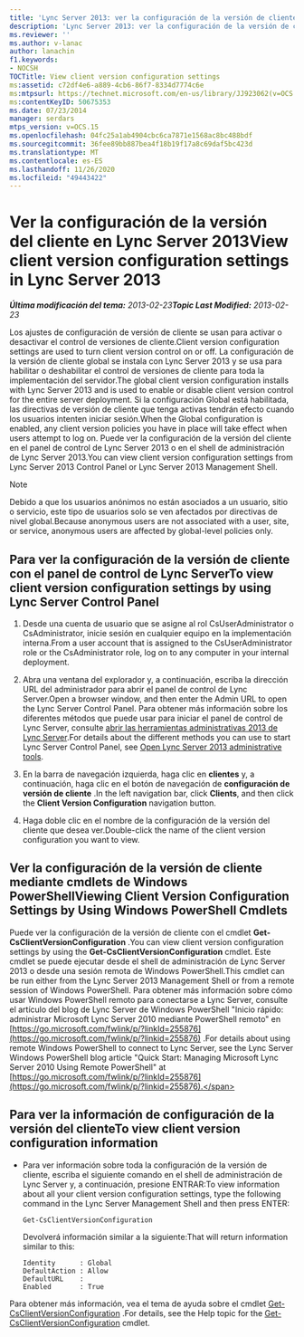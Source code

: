 ```yaml
---
title: 'Lync Server 2013: ver la configuración de la versión de cliente'
description: 'Lync Server 2013: ver la configuración de la versión de cliente.'
ms.reviewer: ''
ms.author: v-lanac
author: lanachin
f1.keywords:
- NOCSH
TOCTitle: View client version configuration settings
ms:assetid: c72df4e6-a889-4cb6-86f7-8334d7774c6e
ms:mtpsurl: https://technet.microsoft.com/en-us/library/JJ923062(v=OCS.15)
ms:contentKeyID: 50675353
ms.date: 07/23/2014
manager: serdars
mtps_version: v=OCS.15
ms.openlocfilehash: 04fc25a1ab4904cbc6ca7871e1568ac8bc488bdf
ms.sourcegitcommit: 36fee89bb887bea4f18b19f17a8c69daf5bc423d
ms.translationtype: MT
ms.contentlocale: es-ES
ms.lasthandoff: 11/26/2020
ms.locfileid: "49443422"
---
```

# <a name="view-client-version-configuration-settings-in-lync-server-2013"></a><span data-ttu-id="08265-103">Ver la configuración de la versión del cliente en Lync Server 2013</span><span class="sxs-lookup"><span data-stu-id="08265-103">View client version configuration settings in Lync Server 2013</span></span>

<div data-xmlns="http://www.w3.org/1999/xhtml">

<div class="topic" data-xmlns="http://www.w3.org/1999/xhtml" data-msxsl="urn:schemas-microsoft-com:xslt" data-cs="https://msdn.microsoft.com/">

<div data-asp="https://msdn2.microsoft.com/asp">



</div>

<div id="mainSection">

<div id="mainBody"><span data-ttu-id="08265-104">

<span> </span></span><span class="sxs-lookup"><span data-stu-id="08265-104">

<span> </span></span></span>

<span data-ttu-id="08265-105">_**Última modificación del tema:** 2013-02-23_</span><span class="sxs-lookup"><span data-stu-id="08265-105">_**Topic Last Modified:** 2013-02-23_</span></span>

<span data-ttu-id="08265-106">Los ajustes de configuración de versión de cliente se usan para activar o desactivar el control de versiones de cliente.</span><span class="sxs-lookup"><span data-stu-id="08265-106">Client version configuration settings are used to turn client version control on or off.</span></span> <span data-ttu-id="08265-107">La configuración de la versión de cliente global se instala con Lync Server 2013 y se usa para habilitar o deshabilitar el control de versiones de cliente para toda la implementación del servidor.</span><span class="sxs-lookup"><span data-stu-id="08265-107">The global client version configuration installs with Lync Server 2013 and is used to enable or disable client version control for the entire server deployment.</span></span> <span data-ttu-id="08265-108">Si la configuración Global está habilitada, las directivas de versión de cliente que tenga activas tendrán efecto cuando los usuarios intenten iniciar sesión.</span><span class="sxs-lookup"><span data-stu-id="08265-108">When the Global configuration is enabled, any client version policies you have in place will take effect when users attempt to log on.</span></span> <span data-ttu-id="08265-109">Puede ver la configuración de la versión del cliente en el panel de control de Lync Server 2013 o en el shell de administración de Lync Server 2013.</span><span class="sxs-lookup"><span data-stu-id="08265-109">You can view client version configuration settings from Lync Server 2013 Control Panel or Lync Server 2013 Management Shell.</span></span>

<div>


> [!NOTE]  
> <span data-ttu-id="08265-110">Debido a que los usuarios anónimos no están asociados a un usuario, sitio o servicio, este tipo de usuarios solo se ven afectados por directivas de nivel global.</span><span class="sxs-lookup"><span data-stu-id="08265-110">Because anonymous users are not associated with a user, site, or service, anonymous users are affected by global-level policies only.</span></span>



</div>

<div>

## <a name="to-view-client-version-configuration-settings-by-using-lync-server-control-panel"></a><span data-ttu-id="08265-111">Para ver la configuración de la versión de cliente con el panel de control de Lync Server</span><span class="sxs-lookup"><span data-stu-id="08265-111">To view client version configuration settings by using Lync Server Control Panel</span></span>

1.  <span data-ttu-id="08265-112">Desde una cuenta de usuario que se asigne al rol CsUserAdministrator o CsAdministrator, inicie sesión en cualquier equipo en la implementación interna.</span><span class="sxs-lookup"><span data-stu-id="08265-112">From a user account that is assigned to the CsUserAdministrator role or the CsAdministrator role, log on to any computer in your internal deployment.</span></span>

2.  <span data-ttu-id="08265-113">Abra una ventana del explorador y, a continuación, escriba la dirección URL del administrador para abrir el panel de control de Lync Server.</span><span class="sxs-lookup"><span data-stu-id="08265-113">Open a browser window, and then enter the Admin URL to open the Lync Server Control Panel.</span></span> <span data-ttu-id="08265-114">Para obtener más información sobre los diferentes métodos que puede usar para iniciar el panel de control de Lync Server, consulte [abrir las herramientas administrativas 2013 de Lync Server](lync-server-2013-open-lync-server-administrative-tools.md).</span><span class="sxs-lookup"><span data-stu-id="08265-114">For details about the different methods you can use to start Lync Server Control Panel, see [Open Lync Server 2013 administrative tools](lync-server-2013-open-lync-server-administrative-tools.md).</span></span>

3.  <span data-ttu-id="08265-115">En la barra de navegación izquierda, haga clic en **clientes** y, a continuación, haga clic en el botón de navegación de **configuración de versión de cliente** .</span><span class="sxs-lookup"><span data-stu-id="08265-115">In the left navigation bar, click **Clients**, and then click the **Client Version Configuration** navigation button.</span></span>

4.  <span data-ttu-id="08265-116">Haga doble clic en el nombre de la configuración de la versión del cliente que desea ver.</span><span class="sxs-lookup"><span data-stu-id="08265-116">Double-click the name of the client version configuration you want to view.</span></span>

</div>

<div>

## <a name="viewing-client-version-configuration-settings-by-using-windows-powershell-cmdlets"></a><span data-ttu-id="08265-117">Ver la configuración de la versión de cliente mediante cmdlets de Windows PowerShell</span><span class="sxs-lookup"><span data-stu-id="08265-117">Viewing Client Version Configuration Settings by Using Windows PowerShell Cmdlets</span></span>

<span data-ttu-id="08265-118">Puede ver la configuración de la versión de cliente con el cmdlet **Get-CsClientVersionConfiguration** .</span><span class="sxs-lookup"><span data-stu-id="08265-118">You can view client version configuration settings by using the **Get-CsClientVersionConfiguration** cmdlet.</span></span> <span data-ttu-id="08265-119">Este cmdlet se puede ejecutar desde el shell de administración de Lync Server 2013 o desde una sesión remota de Windows PowerShell.</span><span class="sxs-lookup"><span data-stu-id="08265-119">This cmdlet can be run either from the Lync Server 2013 Management Shell or from a remote session of Windows PowerShell.</span></span> <span data-ttu-id="08265-120">Para obtener más información sobre cómo usar Windows PowerShell remoto para conectarse a Lync Server, consulte el artículo del blog de Lync Server de Windows PowerShell "Inicio rápido: administrar Microsoft Lync Server 2010 mediante PowerShell remoto" en [https://go.microsoft.com/fwlink/p/?linkId=255876](https://go.microsoft.com/fwlink/p/?linkid=255876) .</span><span class="sxs-lookup"><span data-stu-id="08265-120">For details about using remote Windows PowerShell to connect to Lync Server, see the Lync Server Windows PowerShell blog article "Quick Start: Managing Microsoft Lync Server 2010 Using Remote PowerShell" at [https://go.microsoft.com/fwlink/p/?linkId=255876](https://go.microsoft.com/fwlink/p/?linkid=255876).</span></span>

<div>

## <a name="to-view-client-version-configuration-information"></a><span data-ttu-id="08265-121">Para ver la información de configuración de la versión del cliente</span><span class="sxs-lookup"><span data-stu-id="08265-121">To view client version configuration information</span></span>

  - <span data-ttu-id="08265-122">Para ver información sobre toda la configuración de la versión de cliente, escriba el siguiente comando en el shell de administración de Lync Server y, a continuación, presione ENTRAR:</span><span class="sxs-lookup"><span data-stu-id="08265-122">To view information about all your client version configuration settings, type the following command in the Lync Server Management Shell and then press ENTER:</span></span>
    
        Get-CsClientVersionConfiguration
    
    <span data-ttu-id="08265-123">Devolverá información similar a la siguiente:</span><span class="sxs-lookup"><span data-stu-id="08265-123">That will return information similar to this:</span></span>
    
        Identity      : Global
        DefaultAction : Allow
        DefaultURL    :
        Enabled       : True

</div>

<span data-ttu-id="08265-124">Para obtener más información, vea el tema de ayuda sobre el cmdlet [Get-CsClientVersionConfiguration](https://docs.microsoft.com/powershell/module/skype/Get-CsClientVersionConfiguration) .</span><span class="sxs-lookup"><span data-stu-id="08265-124">For details, see the Help topic for the [Get-CsClientVersionConfiguration](https://docs.microsoft.com/powershell/module/skype/Get-CsClientVersionConfiguration) cmdlet.</span></span>

<span data-ttu-id="08265-125"></div>

</div>

<span> </span>

</div>

</div>

</span><span class="sxs-lookup"><span data-stu-id="08265-125"></div>

</div>

<span> </span>

</div>

</div>

</span></span></div>

